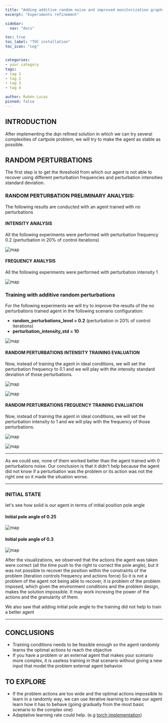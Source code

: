 ```yaml
---
title: "Adding additive random noise and improved monitorization graphs"
excerpt: "Experiments refinement"

sidebar:
  nav: "docs"

toc: true
toc_label: "TOC installation"
toc_icon: "cog"


categories:
- your category
tags:
- tag 1
- tag 2
- tag 3
- tag 4

author: Rubén Lucas
pinned: false
---
```


## INTRODUCTION

After implementing the dqn refined solution in which we can try several complexities of cartpole problem,
we will try to make the agent as stable as possible.

## RANDOM PERTURBATIONS

The first step is to get the threshold from which our agent is not able to recover using different perturbation
frequencies and perturbation intensities standard deviation.

### RANDOM PERTURBATION PRELIMINARY ANALYSIS:

The following results are conducted with an agent trained with no perturbations

#### INTENSITY ANALYSIS

All the following experiments were performed with perturbation frequency 0.2 (perturbation in 20% of control iterations)

<p><img src="/2020-phd-ruben-lucas/assets/images/results_images/cartpole/solidityExperiments/refinement/intensity_preliminary_analysis.png" alt="map" class="img-responsive" /></p>

#### FREQUENCY ANALYSIS

All the following experiments were performed with perturbation intensity 1

<p><img src="/2020-phd-ruben-lucas/assets/images/results_images/cartpole/solidityExperiments/refinement/frequency_preliminary_analysis.png" alt="map" class="img-responsive" /></p>

### Training with additive random perturbations

For the following experiments we will try to improve the results of the no perturbations trained agent in the following scenario configuration:

- **random_perturbations_level = 0.2** (perturbation in 20% of control iterations)
- **perturbation_intensity_std = 10** 

<p><img src="/2020-phd-ruben-lucas/assets/images/results_images/cartpole/solidityExperiments/refinement/base_agent_intensity_std_10.png" alt="map" class="img-responsive" /></p>


#### RANDOM PERTURBATIONS INTENSITY TRAINING EVALUATION


Now, instead of training the agent in ideal conditions, we will set the perturbation frequency to 0.1 and we will
play with the intensity standard deviation of those perturbations.

<p><img src="/2020-phd-ruben-lucas/assets/images/results_images/cartpole/solidityExperiments/refinement/intense_trained_agent.png" alt="map" class="img-responsive" /></p>

<p><img src="/2020-phd-ruben-lucas/assets/images/results_images/cartpole/solidityExperiments/refinement/intense_trained_agent_ecdf.png" alt="map" class="img-responsive" /></p>

#### RANDOM PERTURBATIONS FREQUENCY TRAINING EVALUATION

Now, instead of training the agent in ideal conditions, we will set the perturbation intensity to 1 and we will
play with the frequency of those perturbations.

<p><img src="/2020-phd-ruben-lucas/assets/images/results_images/cartpole/solidityExperiments/refinement/frequency_trained_agent.png" alt="map" class="img-responsive" /></p>

<p><img src="/2020-phd-ruben-lucas/assets/images/results_images/cartpole/solidityExperiments/refinement/frequency_trained_agent_ecdf.png" alt="map" class="img-responsive" /></p>

___

As we could see, none of them worked better than the agent trained with 0 perturbations noise.
Our conclusion is that it didn't help because the agent did not know if a perturbation was the problem or its action was not the right one so it made the situation worse.

___

### INITIAL STATE

let's see how solid is our agent in terms of initial position pole angle

#### Initial pole angle of 0.25

<p><img src="/2020-phd-ruben-lucas/assets/images/results_images/cartpole/solidityExperiments/refinement/init_angle_solidity_ok.png" alt="map" class="img-responsive" /></p>

#### Initial pole angle of 0.3

<p><img src="/2020-phd-ruben-lucas/assets/images/results_images/cartpole/solidityExperiments/refinement/init_angle_solidity_nok.png" alt="map" class="img-responsive" /></p>


After the visualizations, we observed that the actions the agent was taken were correct (all the time push to the right to correct the pole angle), but it was not possible
to recover the position within the constraints of the problem (iteration controls frequency and actions force)
So it is not a problem of the agent not being able to recover, it is problem of the problem imposed, which given the
environment conditions and the problem design, makes the solution impossible.
It may work incresing the power of the actions and the granularity of them.

We also saw that adding initial pole angle to the training did not help to train a better agent


___


## CONCLUSIONS

- Training conditions needs to be feasible enough so the agent randomly learns the optimal actions to reach the objective
- If you have a problem or an external agent that makes your scenario more complex, it is useless training in that scenario without giving a
new input that model the problem external agent behavior.

## TO EXPLORE

- If the problem actions are too wide and the optimal actions impossible to learn in a randomly way, we can use iterative learning
to make our agent learn how it has to behave (going gradually from the most basic scenario to the complex one)
- Adaptative learning rate could help. (e.g [torch implementation](https://pytorch.org/docs/stable/optim.html))


